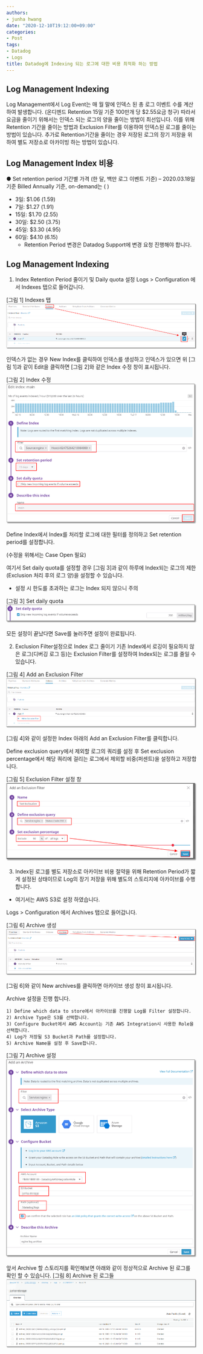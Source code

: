```yaml
---
authors:
- junha hwang
date: "2020-12-10T19:12:00+09:00"
categories:
- Post
tags:
- Datadog
- Logs
title: Datadog에 Indexing 되는 로그에 대한 비용 최적화 하는 방법
---
```


## Log Management Indexing

Log Management에서 Log Event는 매 월 말에 인덱스 된 총 로그 이벤트 수를 계산하여 발생합니다. (온디멘드 Retention 15일 기준 100만개 당 $2.55요금 청구)
따라서 요금을 줄이기 위해서는 인덱스 되는 로그의 양을 줄이는 방법이 최선입니다. 
이를 위해 Retention 기간을 줄이는 방법과 Exclusion Filter를 이용하여 인덱스된 로그를 줄이는 방법이 있습니다. 
추가로 Retention기간을 줄이는 경우 저장된 로그의 장기 저장을 위하여 별도 저장소로 아카이빙 하는 방법이 있습니다.

## Log Management Index 비용
● Set retention period 기간별 가격 (한 달, 백만 로그 이벤트 기준) – 2020.03.18일 기준
Billed Annually 기준, on-demand는 ( )
- 3일: $1.06 (1.59)
- 7일: $1.27 (1.91)
- 15일: $1.70 (2.55)
- 30일: $2.50 (3.75)
- 45일: $3.30 (4.95)
- 60일: $4.10 (6.15)
  * Retention Period 변경은 Datadog Support에 변경 요청 진행해야 합니다.


## Log Management Indexing
1. Index Retention Period 줄이기 및 Daily quota 설정
    Logs > Configuration 에서 Indexes 탭으로 들어갑니다.

[그림 1] Indexes 탭
![](images/Indexes_TAP.png)

인덱스가 없는 경우 New Index를 클릭하여 인덱스를 생성하고 인덱스가 있으면 위 [그림 1]과 같이 Edit을 클릭하면 [그림 2]와 같은 Index 수정 창이 표시됩니다.


[그림 2] Index 수정
![](images/Indexes_TAP2.png)



Define Index에서 Index를 처리할 로그에 대한 필터를 정의하고 Set retention period를 설정합니다.

(수정을 위해서는 Case Open 필요) 

여기서 Set daily quota를 설정할 경우 [그림 3]과 같이 하루에 Index되는 로그의 제한(Exclusion 처리 후의 로그 양)을 설정할 수 있습니다.

  * 설정 시 한도를 초과하는 로그는 Index 되지 않으니 주의

[그림 3] Set daily quota
![](images/Set_daily_quota.png)


모든 설정이 끝났다면 Save를 눌러주면 설정이 완료됩니다.


2. Exclusion Filter설정으로 Index 로그 줄이기
기존 Index에서 로깅이 필요하지 않은 로그(디버깅 로그 등)는 Exclusion Filter를 설정하여 Index되는 로그를 줄일 수 있습니다.

[그림 4] Add an Exclusion Filter
![](images/Add_Exclusion_Filter.png)

[그림 4]와 같이 설정한 Index 아래의 Add an Exclusion Filter를 클릭합니다.

Define exclusion query에서 제외할 로그의 쿼리를 설정 후 Set exclusion percentage에서 해당 쿼리에 걸리는 로그에서 제외할 비중(퍼센트)을 설정하고 저장합니다.


[그림 5] Exclusion Filter 설정 창
![](images/Exclusion_Filter.png)

3. Index된 로그를 별도 저장소로 아카이브
비용 절약을 위해 Retention Period가 짧게 설정된 상태이므로 Log의 장기 저장을 위해 별도의 스토리지에 아카이브를 수행합니다.
  * 여기서는 AWS S3로 설정 하였습니다.

Logs > Configuration 에서 Archives 탭으로 들어갑니다.

[그림 6] Archive 생성
![](images/Create_Archive.png)


[그림 6]와 같이 New archives를 클릭하면 아카이브 생성 창이 표시됩니다.

Archive 설정을 진행 합니다.
      
    1) Define which data to store에서 아카이브를 진행할 Log를 Filter 설정합니다.
    2) Archive Type은 S3를 선택합니다.
    3) Configure Bucket에서 AWS Account는 기존 AWS Integration시 사용한 Role을 선택합니다.
    4) Log가 저장될 S3 Bucket과 Path를 설정합니다.
    5) Archive Name을 설정 후 Save합니다.

[그림 7] Archive 설정
![](images/Archive_Config.png)


앞서 Archive 할 스토리지를 확인해보면 아래와 같이 정상적으로 Archive 된 로그를 확인 할 수 있습니다.
[그림 8] Archive 된 로그들
![](images/Archive_logs.png)
